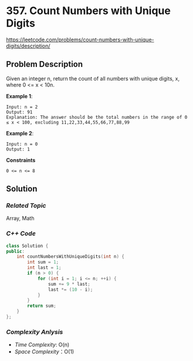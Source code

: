 # 357. Count Numbers with Unique Digits
https://leetcode.com/problems/count-numbers-with-unique-digits/description/

## Problem Description

Given an integer n, return the count of all numbers with unique digits, x, where 0 <= x < 10n.

**Example 1**:
```
Input: n = 2
Output: 91
Explanation: The answer should be the total numbers in the range of 0 ≤ x < 100, excluding 11,22,33,44,55,66,77,88,99
```
**Example 2**:
```
Input: n = 0
Output: 1
```

**Constraints**
```
0 <= n <= 8
```

## Solution

### _Related Topic_
   Array, Math

### _C++ Code_
```cpp
class Solution {
public:
    int countNumbersWithUniqueDigits(int n) {
        int sum = 1;
        int last = 1;
        if (n > 0) {
            for (int i = 1; i <= n; ++i) {
                sum += 9 * last;
                last *= (10 - i);
            }
        }
        return sum;
    }
};
```

### _Complexity Anlysis_
- _Time Complexity_: O(n)
- _Space Complexity_：O(1)
